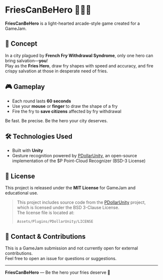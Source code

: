 # FriesCanBeHero 🍟🦸‍♂️

**FriesCanBeHero** is a light-hearted arcade-style game created for a GameJam.

## 🧠 Concept

In a city plagued by **French Fry Withdrawal Syndrome**, only one hero can bring salvation—**you**!  
Play as the **Fries Hero**, draw fry shapes with speed and accuracy, and fire crispy salvation at those in desperate need of fries.

## 🎮 Gameplay

- Each round lasts **60 seconds**
- Use your **mouse** or **finger** to draw the shape of a fry
- Fire the fry to **save citizens** affected by fry withdrawal

Be fast. Be precise. Be the hero your city deserves.

## 🛠️ Technologies Used

- Built with **Unity**
- Gesture recognition powered by [PDollarUnity](https://github.com/DaVikingCode/PDollar-Unity), an open-source implementation of the $P Point-Cloud Recognizer (BSD-3 License)

## 📜 License

This project is released under the **MIT License** for GameJam and educational use.

> This project includes source code from the [PDollarUnity](https://github.com/DaVikingCode/PDollar-Unity) project, which is licensed under the BSD 3-Clause License.  
> The license file is located at:
>
> `Assets/Plugins/PDollarUnity/LICENSE`

## 🙌 Contact & Contributions

This is a GameJam submission and not currently open for external contributions.  
Feel free to open an issue for questions or suggestions.

---

**FriesCanBeHero** — Be the hero your fries deserve 🍟
